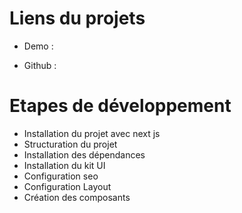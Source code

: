 # Liens du projets 

- Demo : 

- Github : 


# Etapes de développement

- Installation du projet avec next js
- Structuration du projet
- Installation des dépendances
- Installation du kit UI
- Configuration seo
- Configuration Layout
- Création des composants

